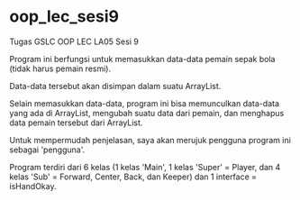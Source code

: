 # oop_lec_sesi9
Tugas GSLC OOP LEC LA05 Sesi 9

Program ini berfungsi untuk memasukkan data-data pemain sepak bola (tidak harus pemain resmi).

Data-data tersebut akan disimpan dalam suatu ArrayList.

Selain memasukkan data-data, program ini bisa memunculkan data-data yang ada di ArrayList, mengubah suatu data dari pemain, dan menghapus data pemain tersebut dari ArrayList.

Untuk mempermudah penjelasan, saya akan merujuk pengguna program ini sebagai 'pengguna'.

Program terdiri dari 6 kelas (1 kelas 'Main', 1 kelas 'Super' = Player, dan 4 kelas 'Sub' = Forward, Center, Back, dan Keeper) dan 1 interface = isHandOkay.

